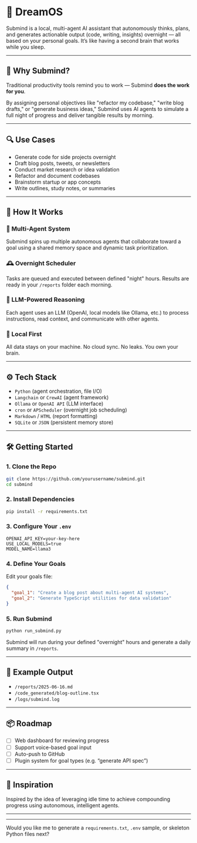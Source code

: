 # 🧠 DreamOS

Submind is a local, multi-agent AI assistant that autonomously thinks, plans, and generates actionable output (code, writing, insights) overnight — all based on your personal goals. It’s like having a second brain that works while you sleep.

---

## 🚀 Why Submind?

Traditional productivity tools remind you to work — Submind **does the work for you**.

By assigning personal objectives like "refactor my codebase," "write blog drafts," or "generate business ideas," Submind uses AI agents to simulate a full night of progress and deliver tangible results by morning.

---

## 🔍 Use Cases

- Generate code for side projects overnight  
- Draft blog posts, tweets, or newsletters  
- Conduct market research or idea validation  
- Refactor and document codebases  
- Brainstorm startup or app concepts  
- Write outlines, study notes, or summaries  

---

## 🧩 How It Works

### 🧠 Multi-Agent System
Submind spins up multiple autonomous agents that collaborate toward a goal using a shared memory space and dynamic task prioritization.

### 🕰️ Overnight Scheduler
Tasks are queued and executed between defined "night" hours. Results are ready in your `/reports` folder each morning.

### 💬 LLM-Powered Reasoning
Each agent uses an LLM (OpenAI, local models like Ollama, etc.) to process instructions, read context, and communicate with other agents.

### 📁 Local First
All data stays on your machine. No cloud sync. No leaks. You own your brain.

---

## ⚙️ Tech Stack

- `Python` (agent orchestration, file I/O)
- `Langchain` or `CrewAI` (agent framework)
- `Ollama` or `OpenAI API` (LLM interface)
- `cron` or `APScheduler` (overnight job scheduling)
- `Markdown` / `HTML` (report formatting)
- `SQLite` or `JSON` (persistent memory store)

---

## 🛠️ Getting Started

### 1. Clone the Repo

```bash
git clone https://github.com/yourusername/submind.git
cd submind
````

### 2. Install Dependencies

```bash
pip install -r requirements.txt
```

### 3. Configure Your `.env`

```env
OPENAI_API_KEY=your-key-here
USE_LOCAL_MODELS=true
MODEL_NAME=llama3
```

### 4. Define Your Goals

Edit your goals file:

```json
{
  "goal_1": "Create a blog post about multi-agent AI systems",
  "goal_2": "Generate TypeScript utilities for data validation"
}
```

### 5. Run Submind

```bash
python run_submind.py
```

Submind will run during your defined "overnight" hours and generate a daily summary in `/reports`.

---

## 🧪 Example Output

* `/reports/2025-06-16.md`
* `/code_generated/blog-outline.tsx`
* `/logs/submind.log`

---

## 📦 Roadmap

* [ ] Web dashboard for reviewing progress
* [ ] Support voice-based goal input
* [ ] Auto-push to GitHub
* [ ] Plugin system for goal types (e.g. “generate API spec”)

---

## 🧠 Inspiration

Inspired by the idea of leveraging idle time to achieve compounding progress using autonomous, intelligent agents.

---


---

Would you like me to generate a `requirements.txt`, `.env` sample, or skeleton Python files next?
```
